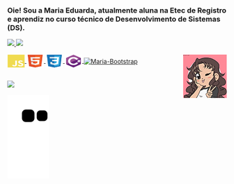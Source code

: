 ### Oie! Sou a Maria Eduarda, atualmente aluna na Etec de Registro e aprendiz no curso técnico de Desenvolvimento de Sistemas (DS).

<div>
  <a href="https://github.com/mariaassuncao26">
  <img height="150em" src="https://github-readme-stats.vercel.app/api?username=mariaassuncao26&show_icons=true&theme=moltack&include_all_commits=true&count_private=true"/>
  <img height="150em" src="https://github-readme-stats.vercel.app/api/top-langs/?username=mariaassuncao26&layout=compact&langs_count=16&theme=moltack"/>
</div>
  
<div style="display: inline_block"><br>
  <img align="center" alt="Maria-Js" height="30" width="40" src="https://raw.githubusercontent.com/devicons/devicon/master/icons/javascript/javascript-plain.svg">
  <img align="center" alt="Maria-HTML" height="30" width="40" src="https://raw.githubusercontent.com/devicons/devicon/master/icons/html5/html5-original.svg">
  <img align="center" alt="Maria-CSS" height="30" width="40" src="https://raw.githubusercontent.com/devicons/devicon/master/icons/css3/css3-original.svg">
  <img align="center" alt="Maria-Csharp" height="30" width="40" src="https://raw.githubusercontent.com/devicons/devicon/master/icons/csharp/csharp-original.svg">
  <img align="center" alt="Maria-Bootstrap" height="30" width="40" src="https://cdn.jsdelivr.net/gh/devicons/devicon/icons/bootstrap/bootstrap-original.svg">
  <img align="right" alt="Maria-gif" src="imgs/gif.gif">
  
</div>

##

<div>
  <a href="https://www.instagram.com/madu.ap12/" target="_blank"><img src="https://img.shields.io/badge/-Instagram-%23E4405F?style=for-the-badge&logo=instagram&logoColor=white" target="_blank"></a>
</div>

![Snake animation](https://github.com/mariaassuncao26/mariaassuncao26/blob/output/github-contribution-grid-snake.svg)
